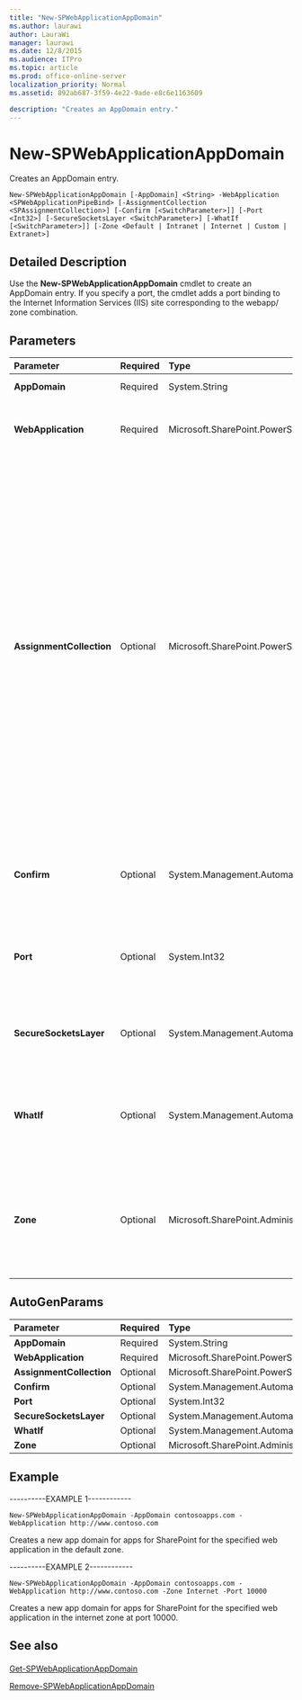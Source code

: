 ```yaml
---
title: "New-SPWebApplicationAppDomain"
ms.author: laurawi
author: LauraWi
manager: laurawi
ms.date: 12/8/2015
ms.audience: ITPro
ms.topic: article
ms.prod: office-online-server
localization_priority: Normal
ms.assetid: 892ab687-3f59-4e22-9ade-e8c6e1163609

description: "Creates an AppDomain entry."
---
```


# New-SPWebApplicationAppDomain

Creates an AppDomain entry.
  
```
New-SPWebApplicationAppDomain [-AppDomain] <String> -WebApplication <SPWebApplicationPipeBind> [-AssignmentCollection <SPAssignmentCollection>] [-Confirm [<SwitchParameter>]] [-Port <Int32>] [-SecureSocketsLayer <SwitchParameter>] [-WhatIf [<SwitchParameter>]] [-Zone <Default | Intranet | Internet | Custom | Extranet>]
```

## Detailed Description

Use the **New-SPWebApplicationAppDomain** cmdlet to create an AppDomain entry. If you specify a port, the cmdlet adds a port binding to the Internet Information Services (IIS) site corresponding to the webapp/ zone combination. 
  
## Parameters

|**Parameter**|**Required**|**Type**|**Description**|
|:-----|:-----|:-----|:-----|
|**AppDomain** <br/> |Required  <br/> |System.String  <br/> |Specifies the URI of the app domain.  <br/> |
|**WebApplication** <br/> |Required  <br/> |Microsoft.SharePoint.PowerShell.SPWebApplicationPipeBind  <br/> |Specifies the GUID, URI, or name of the web application for which the app domain is being configured.  <br/> |
|**AssignmentCollection** <br/> |Optional  <br/> |Microsoft.SharePoint.PowerShell.SPAssignmentCollection  <br/> |Manages objects for the purpose of proper disposal. Use of objects, such as **SPWeb** or **SPSite**, can use large amounts of memory and use of these objects in Windows PowerShell scripts requires proper memory management. Using the **SPAssignment** object, you can assign objects to a variable and dispose of the objects after they are needed to free up memory. When **SPWeb**, **SPSite**, or **SPSiteAdministration** objects are used, the objects are automatically disposed of if an assignment collection or the **Global** parameter is not used.  <br/> > [!NOTE]> When the **Global** parameter is used, all objects are contained in the global store. If objects are not immediately used, or disposed of by using the **Stop-SPAssignment** command, an out-of-memory scenario can occur.           |
|**Confirm** <br/> |Optional  <br/> |System.Management.Automation.SwitchParameter  <br/> |Prompts you for confirmation before executing the command. For more information, type the following command: **get-help about_commonparameters** <br/> |
|**Port** <br/> |Optional  <br/> |System.Int32  <br/> |Specifies the IIS port number to which the app domain will be assigned. If no value is specified, the same port used by the web application for the zone is applied.  <br/> |
|**SecureSocketsLayer** <br/> |Optional  <br/> |System.Management.Automation.SwitchParameter  <br/> |Specifies that the app domain will use Secured Sockets Layer (SSL) security. If no value is specified, no SSL security will be used.  <br/> |
|**WhatIf** <br/> |Optional  <br/> |System.Management.Automation.SwitchParameter  <br/> |Displays a message that describes the effect of the command instead of executing the command. For more information, type the following command: **get-help about_commonparameters** <br/> |
|**Zone** <br/> |Optional  <br/> |Microsoft.SharePoint.Administration.SPUrlZone  <br/> | Specifies the security zone to which the app domain will be assigned.  <br/>  Default  <br/>  Intranet  <br/>  Internet  <br/>  Extranet  <br/>  Custom  <br/>  If no value is specified, Default is applied.  <br/> |
   
## AutoGenParams

|**Parameter**|**Required**|**Type**|**Description**|
|:-----|:-----|:-----|:-----|
|**AppDomain** <br/> |Required  <br/> |System.String  <br/> ||
|**WebApplication** <br/> |Required  <br/> |Microsoft.SharePoint.PowerShell.SPWebApplicationPipeBind  <br/> ||
|**AssignmentCollection** <br/> |Optional  <br/> |Microsoft.SharePoint.PowerShell.SPAssignmentCollection  <br/> ||
|**Confirm** <br/> |Optional  <br/> |System.Management.Automation.SwitchParameter  <br/> ||
|**Port** <br/> |Optional  <br/> |System.Int32  <br/> ||
|**SecureSocketsLayer** <br/> |Optional  <br/> |System.Management.Automation.SwitchParameter  <br/> ||
|**WhatIf** <br/> |Optional  <br/> |System.Management.Automation.SwitchParameter  <br/> ||
|**Zone** <br/> |Optional  <br/> |Microsoft.SharePoint.Administration.SPUrlZone  <br/> ||
   
## Example

----------EXAMPLE 1------------ 
  
```
New-SPWebApplicationAppDomain -AppDomain contosoapps.com -WebApplication http://www.contoso.com
```

Creates a new app domain for apps for SharePoint for the specified web application in the default zone.
  
----------EXAMPLE 2------------ 
  
```
New-SPWebApplicationAppDomain -AppDomain contosoapps.com -WebApplication http://www.contoso.com -Zone Internet -Port 10000
```

Creates a new app domain for apps for SharePoint for the specified web application in the internet zone at port 10000.
  
## See also

#### 

[Get-SPWebApplicationAppDomain](get-spwebapplicationappdomain.md)
  
[Remove-SPWebApplicationAppDomain](remove-spwebapplicationappdomain.md)

